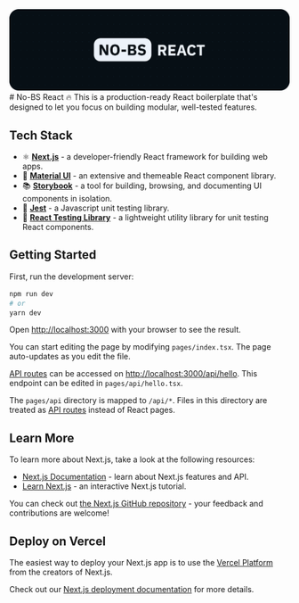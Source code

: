 <img src="https://raw.githubusercontent.com/nthnluu/no-bs-react/main/public/no_bs_react_cover.png" alt=""/>
# No-BS React 🔥
This is a production-ready React boilerplate that's designed to let you focus on building modular, well-tested features. 

## Tech Stack
* ⚛️ [**Next.js**](https://nextjs.org/docs) - a developer-friendly React framework for building web apps.
* 🎨 [**Material UI**](https://next.material-ui.com/) - an extensive and themeable React component library.
* 📚 [**Storybook**](https://storybook.js.org/docs/react) - a tool for building, browsing, and documenting UI components in isolation.
* 🧪 [**Jest**](https://jestjs.io/) - a Javascript unit testing library.
* 🔬 [**React Testing Library**](https://testing-library.com/docs/react-testing-library/intro/) - a lightweight utility library for unit testing React components.

## Getting Started

First, run the development server:

```bash
npm run dev
# or
yarn dev
```

Open [http://localhost:3000](http://localhost:3000) with your browser to see the result.

You can start editing the page by modifying `pages/index.tsx`. The page auto-updates as you edit the file.

[API routes](https://nextjs.org/docs/api-routes/introduction) can be accessed on [http://localhost:3000/api/hello](http://localhost:3000/api/hello). This endpoint can be edited in `pages/api/hello.tsx`.

The `pages/api` directory is mapped to `/api/*`. Files in this directory are treated as [API routes](https://nextjs.org/docs/api-routes/introduction) instead of React pages.

## Learn More

To learn more about Next.js, take a look at the following resources:

- [Next.js Documentation](https://nextjs.org/docs) - learn about Next.js features and API.
- [Learn Next.js](https://nextjs.org/learn) - an interactive Next.js tutorial.

You can check out [the Next.js GitHub repository](https://github.com/vercel/next.js/) - your feedback and contributions are welcome!

## Deploy on Vercel

The easiest way to deploy your Next.js app is to use the [Vercel Platform](https://vercel.com/new?utm_medium=default-template&filter=next.js&utm_source=create-next-app&utm_campaign=create-next-app-readme) from the creators of Next.js.

Check out our [Next.js deployment documentation](https://nextjs.org/docs/deployment) for more details.
